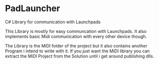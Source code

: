 # PadLauncher
C# Library for communication with Launchpads

This Library is mostly for easy communcation with Launchpads. 
It also implements basic Midi communication with every other device though.

The Library is the MiDI folder of the project but it also contains another Program i intend to write with it.
If you just want the MiDI library you can extract the MiDI Project from the Solution until i get around publishing dlls.
